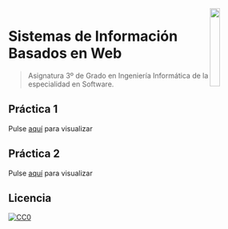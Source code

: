 <img src="https://secretariageneral.ugr.es/pages/ivc/descarga/_img/vertical/ugrmarca01color_2/!/download" align="right" width="20%" />

# Sistemas de Información Basados en Web
> Asignatura 3º de Grado en Ingeniería Informática de la especialidad en Software.

## Práctica 1

Pulse [aquí](https://victorrubia.github.io/SIBW_UGR/P1/portada.html) para visualizar

## Práctica 2

Pulse [aquí](https://victorrubia.github.io/SIBW_UGR/P2/portada.html) para visualizar


## Licencia

[![CC0](https://licensebuttons.net/l/by-nc-nd/4.0/88x31.png)](https://creativecommons.org/publicdomain/zero/1.0/)
